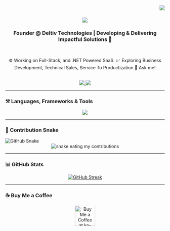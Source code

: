 <img align="right" src="https://visitor-badge.laobi.icu/badge?page_id=ammaar-naveed" />

<h1 align="center">
    <img src="https://readme-typing-svg.herokuapp.com/?font=Righteous&size=35&center=true&vCenter=true&width=500&height=70&duration=4000&lines=Hi+There!+👋;+I'm+Ammaar+Naveed!;" />
</h1>

<h3 align="center">Founder @ Deltiv Technologies | Developing & Delivering Impactful Solutions  🚀</h3>

<br/>

<div align="center">
 
⚙️ Working on Full-Stack, and .NET Powered SaaS. 
📈 Exploring Business Development, Technical Sales, Service To Productization 
💬 Ask me!
</div>

<br/>

<div align="center"> 
  <a href="mailto:ammaarofficial@gmail.com">
    <img src="https://img.shields.io/badge/Gmail-333333?style=for-the-badge&logo=gmail&logoColor=red" />
  </a>
  <a href="https://linkedin.com/in/ammaar-naveed/" target="_blank">  
    <img src="https://img.shields.io/badge/LinkedIn-0077B5?style=for-the-badge&logo=linkedin&logoColor=white" />
  </a>
</div>

---

### ⚒️ Languages, Frameworks & Tools

<div align="center">
    <img src="https://skillicons.dev/icons?i=cs,dotnet,postgres,tailwind,javascript,azure,git,visualstudio,vercel,vscode" />
</div>

---

### 🐍 Contribution Snake
<picture>
  <source media="(prefers-color-scheme: dark)" srcset="https://raw.githubusercontent.com/ammaar-naveed/ammaar-naveed/output/github-snake-dark.svg">
  <source media="(prefers-color-scheme: light)" srcset="https://raw.githubusercontent.com/ammaar-naveed/ammaar-naveed/output/github-snake.svg">
  <img alt="GitHub Snake" src="https://raw.githubusercontent.com/YOUR_USERNAME/YOUR_USERNAME/output/github-snake.svg">
</picture>

<div align="center">
  <img alt="snake eating my contributions" src="https://raw.githubusercontent.com/ammaar-naveed/ammaar-naveed/output/github-snake.svg" />
</div>

---

### 📊 GitHub Stats

<div align="center">
  <a href="https://git.io/streak-stats">
    <img src="https://streak-stats.demolab.com?user=ammaar-naveed&theme=dark&border_radius=10" alt="GitHub Streak" />
  </a>
</div>

---

### ☕ Buy Me a Coffee

<div align="center">
<a href='https://buymeacoffee.com/ammaarnaveed' target='_blank'>
<img height='64' src='https://storage.ko-fi.com/cdn/kofi1.png?v=3' alt='Buy Me a Coffee at ko-fi.com' />
</a>
</div>
